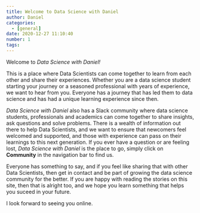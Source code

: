 ```yaml
---
title: Welcome to Data Science with Daniel
author: Daniel
categories:
  - [general]
date: 2020-12-27 11:10:40
number: 1
tags: 
---
```


Welcome to *Data Science with Daniel!*

This is a place where Data Scientists can come together to learn from each other and share their experiences. Whether you are a data science student starting your journey or a seasoned professional with years of experience, we want to hear from you. Everyone has a journey that has led them to data science and has had a unique learning experience since then.

*Data Science with Daniel* also has a Slack community where data science students, professionals and academics can come together to share insights, ask questions and solve problems. There is a wealth of information out there to help Data Scientists, and we want to ensure that newcomers feel welcomed and supported, and those with experience can pass on their learnings to this next generation. If you ever have a question or are feeling lost, *Data Science with Daniel* is the place to go, simply click on **Community** in the navigation bar to find us.

Everyone has something to say, and if you feel like sharing that with other Data Scientists, then get in contact and be part of growing the data science community for the better. If you are happy with reading the stories on this site, then that is alright too, and we hope you learn something that helps you suceed in your future.

I look forward to seeing you online.
